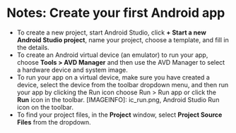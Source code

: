 # Notes: Create your first Android app

- To create a new project, start Android Studio, click **+ Start a new Android Studio project**, name your project, choose a template, and fill in the details.
- To create an Android virtual device (an emulator) to run your app, choose **Tools > AVD Manager** and then use the AVD Manager to select a hardware device and system image.
- To run your app on a virtual device, make sure you have created a device, select the device from the toolbar dropdown menu, and then run your app by clicking the Run icon  choose Run > Run app or click the **Run** icon in the toolbar. [IMAGEINFO]: ic_run.png, Android Studio Run icon on the toolbar.
- To find your project files, in the **Project** window, select **Project Source Files** from the dropdown.